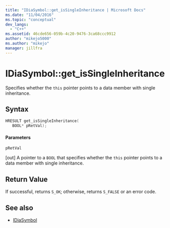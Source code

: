 ```yaml
---
title: "IDiaSymbol::get_isSingleInheritance | Microsoft Docs"
ms.date: "11/04/2016"
ms.topic: "conceptual"
dev_langs:
  - "C++"
ms.assetid: 46cde656-059b-4c20-9476-3ca68ccc9912
author: "mikejo5000"
ms.author: "mikejo"
manager: jillfra
---
```

# IDiaSymbol::get_isSingleInheritance
Specifies whether the `this` pointer points to a data member with single inheritance.

## Syntax

```C++
HRESULT get_isSingleInheritance(
   BOOL* pRetVal);
```

#### Parameters
 `pRetVal`

[out] A pointer to a `BOOL` that specifies whether the `this` pointer points to a data member with single inheritance.

## Return Value
 If successful, returns `S_OK`; otherwise, returns `S_FALSE` or an error code.

## See also
- [IDiaSymbol](../../debugger/debug-interface-access/idiasymbol.md)